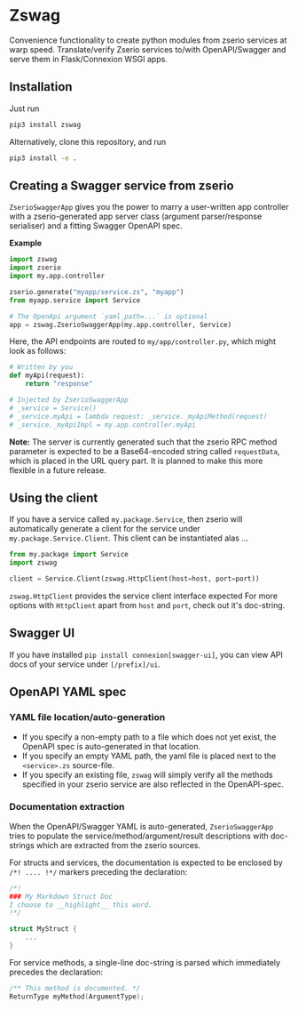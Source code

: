 # Zswag

Convenience functionality to create python modules from zserio services at warp speed.
Translate/verify Zserio services to/with OpenAPI/Swagger and serve them in Flask/Connexion WSGI apps.

## Installation

Just run

```bash
pip3 install zswag
```

Alternatively, clone this repository, and run

```bash
pip3 install -e .
```

## Creating a Swagger service from zserio

`ZserioSwaggerApp` gives you the power to marry a user-written app controller
with a zserio-generated app server class (argument parser/response serialiser)
and a fitting Swagger OpenAPI spec.

**Example**

```py
import zswag
import zserio
import my.app.controller

zserio.generate("myapp/service.zs", "myapp")
from myapp.service import Service

# The OpenApi argument `yaml_path=...` is optional
app = zswag.ZserioSwaggerApp(my.app.controller, Service)
```

Here, the API endpoints are routed to `my/app/controller.py`,
which might look as follows:

```py
# Written by you
def myApi(request):
    return "response"

# Injected by ZserioSwaggerApp
# _service = Service()
# _service.myApi = lambda request: _service._myApiMethod(request)
# _service._myApiImpl = my.app.controller.myApi
```

**Note:** The server is currently generated such that the
zserio RPC method parameter is expected to be a Base64-encoded
string called `requestData`, which is placed in the URL query part.
It is planned to make this more flexible in a future release.

## Using the client

If you have a service called `my.package.Service`, then zserio
will automatically generate a client for the service under
`my.package.Service.Client`. This client can be instantiated alas ...

```python
from my.package import Service
import zswag

client = Service.Client(zswag.HttpClient(host=host, port=port))
```

`zswag.HttpClient` provides the service client interface expected
For more options with `HttpClient` apart from `host` and `port`,
check out it's doc-string.

## Swagger UI 

If you have installed `pip install connexion[swagger-ui]`, you can view
API docs of your service under `[/prefix]/ui`.

## OpenAPI YAML spec

### YAML file location/auto-generation

* If you specify a non-empty path to a file which does not yet exist, the OpenAPI spec is auto-generated in that location.
* If you specify an empty YAML path, the yaml file is placed next to the
`<service>.zs` source-file.
* If you specify an existing file, `zswag` will simply verify
  all the methods specified in your zserio service are also reflected in
  the OpenAPI-spec.

### Documentation extraction

When the OpenAPI/Swagger YAML is auto-generated, `ZserioSwaggerApp`
tries to populate the service/method/argument/result descriptions
with doc-strings which are extracted from the zserio sources.

For structs and services, the documentation is expected to be
enclosed by `/*! .... !*/` markers preceding the declaration:

```C
/*!
### My Markdown Struct Doc
I choose to __highlight__ this word.
!*/

struct MyStruct {
    ...
}
``` 

For service methods, a single-line doc-string is parsed which
immediately precedes the declaration:

```C
/** This method is documented. */
ReturnType myMethod(ArgumentType);
```
 
